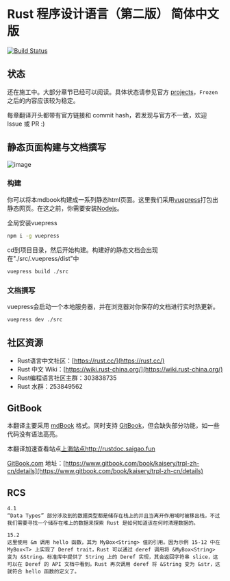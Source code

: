 # Rust 程序设计语言（第二版） 简体中文版

[![Build Status](https://travis-ci.org/KaiserY/trpl-zh-cn.svg?branch=master)](https://travis-ci.org/KaiserY/trpl-zh-cn)

## 状态

还在施工中。大部分章节已经可以阅读。具体状态请参见官方 [projects](https://github.com/rust-lang/book/projects/1)，`Frozen` 之后的内容应该较为稳定。

每章翻译开头都带有官方链接和 commit hash，若发现与官方不一致，欢迎 Issue 或 PR :)

## 静态页面构建与文档撰写

![image](/vuepress_page.png)

### 构建

你可以将本mdbook构建成一系列静态html页面。这里我们采用[vuepress](https://vuepress.vuejs.org/zh/)打包出静态网页。在这之前，你需要安装[Nodejs](https://nodejs.org/zh-cn/)。

全局安装vuepress

``` bash
npm i -g vuepress 
```

cd到项目目录，然后开始构建。构建好的静态文档会出现在"./src/.vuepress/dist"中

```bash
vuepress build ./src
```

### 文档撰写

vuepress会启动一个本地服务器，并在浏览器对你保存的文档进行实时热更新。

```bash
vuepress dev ./src
```

## 社区资源

- Rust语言中文社区：[https://rust.cc/](https://rust.cc/)
- Rust 中文 Wiki：[https://wiki.rust-china.org/](https://wiki.rust-china.org/)
- Rust编程语言社区主群：303838735
- Rust 水群：253849562

## GitBook

本翻译主要采用 [mdBook](https://github.com/rust-lang-nursery/mdBook) 格式。同时支持 [GitBook](https://github.com/GitbookIO/gitbook)，但会缺失部分功能，如一些代码没有语法高亮。

本翻译加速查看站点[上海站点http://rustdoc.saigao.fun](http://rustdoc.saigao.fun)

[GitBook.com](https://www.gitbook.com/) 地址：[https://www.gitbook.com/book/kaisery/trpl-zh-cn/details](https://www.gitbook.com/book/kaisery/trpl-zh-cn/details)








## RCS
```
4.1
“Data Types” 部分涉及到的数据类型都是储存在栈上的并且当离开作用域时被移出栈，不过我们需要寻找一个储存在堆上的数据来探索 Rust 是如何知道该在何时清理数据的。

15.2
这里使用 &m 调用 hello 函数，其为 MyBox<String> 值的引用。因为示例 15-12 中在 MyBox<T> 上实现了 Deref trait，Rust 可以通过 deref 调用将 &MyBox<String> 变为 &String。标准库中提供了 String 上的 Deref 实现，其会返回字符串 slice，这可以在 Deref 的 API 文档中看到。Rust 再次调用 deref 将 &String 变为 &str，这就符合 hello 函数的定义了。



```
